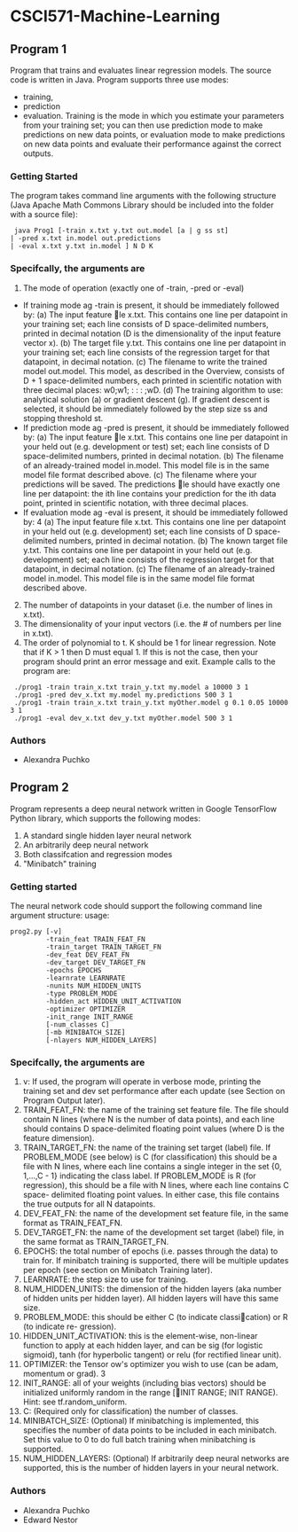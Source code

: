 # CSCI571-Machine-Learning


## Program 1

Program that trains and evaluates linear regression models. The source code is written in Java.
Program supports three use modes: 
* training, 
* prediction
* evaluation. 
Training is the mode in which you estimate your parameters from your training set; you can then use prediction mode to make predictions on new data points, or evaluation mode to make predictions on new data points and evaluate their performance against the correct outputs.

### Getting Started

The program takes command line arguments with the following structure (Java Apache Math Commons Library should be included into the folder with a source file):
```
 java Prog1 [-train x.txt y.txt out.model [a | g ss st]
| -pred x.txt in.model out.predictions
| -eval x.txt y.txt in.model ] N D K
```

### Specifcally, the arguments are
1. The mode of operation (exactly one of -train, -pred or -eval)
* If training mode 
ag -train is present, it should be immediately followed by:
(a) The input feature le x.txt. This contains one line per datapoint in your
training set; each line consists of D space-delimited numbers, printed in decimal
notation (D is the dimensionality of the input feature vector x).
(b) The target file y.txt. This contains one line per datapoint in your training
set; each line consists of the regression target for that datapoint, in decimal
notation.
(c) The filename to write the trained model out.model. This model, as described
in the Overview, consists of D + 1 space-delimited numbers, each printed in
scientific notation with three decimal places: w0;w1; : : : ;wD.
(d) The training algorithm to use: analytical solution (a) or gradient descent (g).
If gradient descent is selected, it should be immediately followed by the step
size ss and stopping threshold st.
* If prediction mode 
ag -pred is present, it should be immediately followed by:
(a) The input feature le x.txt. This contains one line per datapoint in your
held out (e.g. development or test) set; each line consists of D space-delimited
numbers, printed in decimal notation.
(b) The filename of an already-trained model in.model. This model file is in the
same model file format described above.
(c) The filename where your predictions will be saved. The predictions le should
have exactly one line per datapoint: the ith line contains your prediction for
the ith data point, printed in scientific notation, with three decimal places.
* If evaluation mode 
ag -eval is present, it should be immediately followed by:
4
(a) The input feature file x.txt. This contains one line per datapoint in your held
out (e.g. development) set; each line consists of D space-delimited numbers,
printed in decimal notation.
(b) The known target file y.txt. This contains one line per datapoint in your
held out (e.g. development) set; each line consists of the regression target for
that datapoint, in decimal notation.
(c) The filename of an already-trained model in.model. This model file is in the
same model file format described above.
2. The number of datapoints in your dataset (i.e. the number of lines in x.txt).
3. The dimensionality of your input vectors (i.e. the # of numbers per line in x.txt).
4. The order of polynomial to t. K should be 1 for linear regression.
Note that if K > 1 then D must equal 1. If this is not the case, then your program should
print an error message and exit.
Example calls to the program are:
```
 ./prog1 -train train_x.txt train_y.txt my.model a 10000 3 1
 ./prog1 -pred dev_x.txt my.model my.predictions 500 3 1
 ./prog1 -train train_x.txt train_y.txt myOther.model g 0.1 0.05 10000 3 1
 ./prog1 -eval dev_x.txt dev_y.txt myOther.model 500 3 1
```
### Authors
* Alexandra Puchko

## Program 2

Program represents a deep neural network written in Google TensorFlow Python library, which supports the following modes:
1. A standard single hidden layer neural network
2. An arbitrarily deep neural network
3. Both classifcation and regression modes
4. "Minibatch" training

### Getting started
The neural network code should support the following command line argument structure:
usage: 
```
prog2.py [-v]
         -train_feat TRAIN_FEAT_FN
         -train_target TRAIN_TARGET_FN
         -dev_feat DEV_FEAT_FN
         -dev_target DEV_TARGET_FN
         -epochs EPOCHS
         -learnrate LEARNRATE
         -nunits NUM_HIDDEN_UNITS
         -type PROBLEM_MODE
         -hidden_act HIDDEN_UNIT_ACTIVATION
         -optimizer OPTIMIZER
         -init_range INIT_RANGE
         [-num_classes C]
         [-mb MINIBATCH_SIZE]
         [-nlayers NUM_HIDDEN_LAYERS]
```

### Specifcally, the arguments are
1. v: If used, the program will operate in verbose mode, printing the training set and dev
set performance after each update (see Section on Program Output later).
2. TRAIN_FEAT_FN: the name of the training set feature file. The file should contain N lines
(where N is the number of data points), and each line should contains D space-delimited
floating point values (where D is the feature dimension).
3. TRAIN_TARGET_FN: the name of the training set target (label) file. If PROBLEM_MODE (see
below) is C (for classification) this should be a file with N lines, where each line contains
a single integer in the set {0, 1,...,C - 1} indicating the class label. If PROBLEM_MODE is
R (for regression), this should be a file with N lines, where each line contains C space-
delimited  floating point values. In either case, this file contains the true outputs for all
N datapoints.
4. DEV_FEAT_FN: the name of the development set feature file, in the same format as
TRAIN_FEAT_FN.
5. DEV_TARGET_FN: the name of the development set target (label) file, in the same format
as TRAIN_TARGET_FN.
6. EPOCHS: the total number of epochs (i.e. passes through the data) to train for. If
minibatch training is supported, there will be multiple updates per epoch (see section
on Minibatch Training later).
7. LEARNRATE: the step size to use for training.
8. NUM_HIDDEN_UNITS: the dimension of the hidden layers (aka number of hidden units per
hidden layer). All hidden layers will have this same size.
9. PROBLEM_MODE: this should be either C (to indicate classication) or R (to indicate re-
gression).
10. HIDDEN_UNIT_ACTIVATION: this is the element-wise, non-linear function to apply at each
hidden layer, and can be sig (for logistic sigmoid), tanh (for hyperbolic tangent) or relu
(for rectified linear unit).
11. OPTIMIZER: the Tensor
ow's optimizer you wish to use (can be adam, momentum or grad).
3
12. INIT_RANGE: all of your weights (including bias vectors) should be initialized uniformly
random in the range [􀀀INIT RANGE; INIT RANGE). Hint: see tf.random_uniform.
13. C: (Required only for classification) the number of classes.
14. MINIBATCH_SIZE: (Optional) If minibatching is implemented, this specifies the number
of data points to be included in each minibatch. Set this value to 0 to do full batch
training when minibatching is supported.
15. NUM_HIDDEN_LAYERS: (Optional) If arbitrarily deep neural networks are supported, this
is the number of hidden layers in your neural network.

### Authors
* Alexandra Puchko
* Edward Nestor
